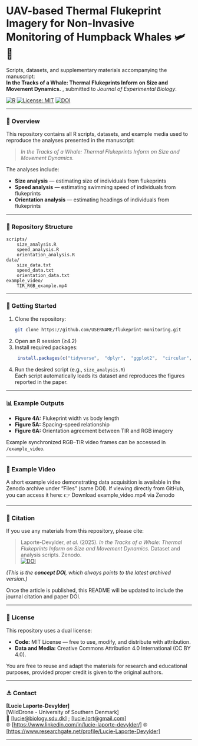 # UAV-based Thermal Flukeprint Imagery for Non-Invasive Monitoring of Humpback Whales 🛩️🐋

Scripts, datasets, and supplementary materials accompanying the manuscript:  
**In the Tracks of a Whale: Thermal Flukeprints Inform on Size and Movement Dynamics.** , submitted to *Journal of Experimental Biology*.

[![R](https://img.shields.io/badge/R-4.2%2B-blue)]()
[![License: MIT](https://img.shields.io/badge/License-MIT-green.svg)]()
[![DOI](https://zenodo.org/badge/DOI_PLACEHOLDER.svg)](DOI_LINK_PLACEHOLDER)

---

### 📘 Overview
This repository contains all R scripts, datasets, and example media used to reproduce the analyses presented in the manuscript:

> *In the Tracks of a Whale: Thermal Flukeprints Inform on Size and Movement Dynamics.*

The analyses include:
- **Size analysis** — estimating size of individuals from flukeprints  
- **Speed analysis** — estimating swimming speed of individuals from flukeprints   
- **Orientation analysis** — estimating headings of individuals from flukeprints   

---

### 📂 Repository Structure
```
scripts/
    size_analysis.R
    speed_analysis.R
    orientation_analysis.R
data/
    size_data.txt
    speed_data.txt
    orientation_data.txt
example_video/
    TIR_RGB_example.mp4
```

---

### 🚀 Getting Started
1. Clone the repository:
   ```bash
   git clone https://github.com/USERNAME/flukeprint-monitoring.git
   ```
2. Open an R session (≥4.2)
3. Install required packages:
   ```R
    install.packages(c("tidyverse",  "dplyr",  "ggplot2",  "circular",  "CircStats",  "tidyr",  "lme4",  "irr",  "lmtest",  "merTools",  "purrr",  "lubridate",  "caret",  "pROC"))
   ```
4. Run the desired script (e.g., `size_analysis.R`)  
   Each script automatically loads its dataset and reproduces the figures reported in the paper.

---

### 📊 Example Outputs
- **Figure 4A:** Flukeprint width vs body length  
- **Figure 5A:** Spacing–speed relationship  
- **Figure 6A:** Orientation agreement between TIR and RGB imagery  

Example synchronized RGB–TIR video frames can be accessed in `/example_video`.

---
### 🎥 Example Video
A short example video demonstrating data acquisition is available in the Zenodo archive under “Files” (same DOI).
If viewing directly from GitHub, you can access it here:
👉 Download example_video.mp4 via Zenodo

---
### 📝 Citation
If you use any materials from this repository, please cite:

> Laporte-Devylder, *et al.* (2025). *In the Tracks of a Whale: Thermal Flukeprints Inform on Size and Movement Dynamics.* Dataset and analysis scripts. Zenodo.  
>[![DOI](https://zenodo.org/badge/DOI/10.xxxxx/zenodo.placeholder.svg)](https://doi.org/10.xxxxx/zenodo.placeholder)

*(This is the **concept DOI**, which always points to the latest archived version.)*

Once the article is published, this README will be updated to include the journal citation and paper DOI.

---

### 📜 License
This repository uses a dual license:

- **Code:** MIT License — free to use, modify, and distribute with attribution.  
- **Data and Media:** Creative Commons Attribution 4.0 International (CC BY 4.0).  

You are free to reuse and adapt the materials for research and educational purposes, provided proper credit is given to the original authors.

---

### ⚓ Contact
**[Lucie Laporte-Devylder]**  
[WildDrone - University of Southern Denmark]  
📧 [lucie@biology.sdu.dk] ; [lucie.lprt@gmail.com]   
🌐 [https://www.linkedin.com/in/lucie-laporte-devylder/]
🌐 [https://www.researchgate.net/profile/Lucie-Laporte-Devylder]

---
